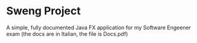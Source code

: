# Sweng Project
A simple, fully documented Java FX application for my Software Engeener exam (the docs are in Italian, the file is Docs.pdf)
